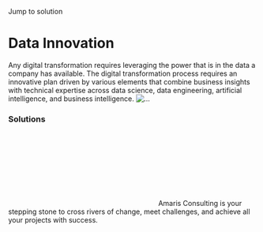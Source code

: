 Jump to solution
#  Data Innovation
Any digital transformation requires leveraging the power that is in the data a company has available. The digital transformation process requires an innovative plan driven by various elements that combine business insights with technical expertise across data science, data engineering, artificial intelligence, and business intelligence. 
![...](https://amaris.pixelalliance.mantu-dev.cloud/wp-content/uploads/2020/09/Data-Innovation.png)
### Solutions
![Amaris Logo](data:image/svg+xml,%3Csvg%20xmlns='http://www.w3.org/2000/svg'%20viewBox='0%200%200%200'%3E%3C/svg%3E)
Amaris Consulting is your stepping stone to cross rivers of change, meet challenges, and achieve all your projects with success.
